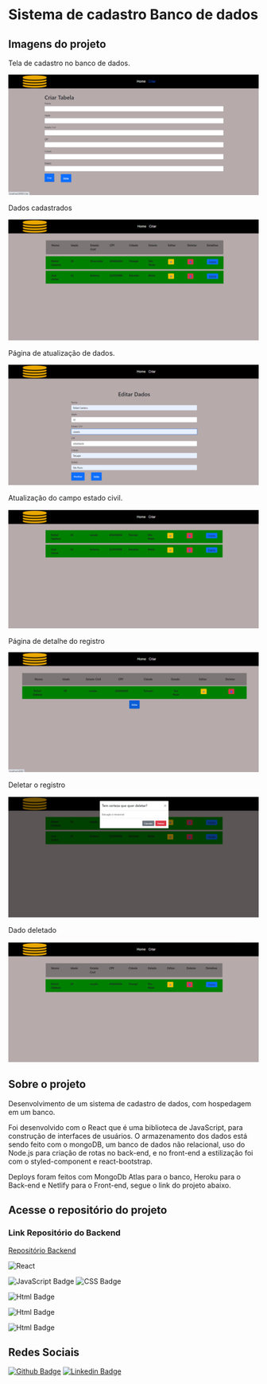 # Sistema de cadastro Banco de dados

## Imagens do projeto

Tela de cadastro no banco de dados.

![foto pagina de criação dos dados](https://github.com/jfilinho/cadastro-dados-front/blob/main/tela.png)

Dados cadastrados

![foto pagina de cadastro realizados](https://github.com/jfilinho/cadastro-dados-front/blob/main/tela2.png)

Página de atualização de dados.

![foto página de edição](https://github.com/jfilinho/cadastro-dados-front/blob/main/tela3.png)

Atualização do campo estado civil.

![foto dado atualizado](<https://github.com/jfilinho/cadastro-dados-front/blob/main/tela4%20(3).png>)

Página de detalhe do registro

![foto página de detalhe](https://github.com/jfilinho/cadastro-dados-front/blob/main/tela5.png)

Deletar o registro

![foto deletar registro](https://github.com/jfilinho/cadastro-dados-front/blob/main/tela7.png)

Dado deletado

![foto dado deletado](https://github.com/jfilinho/cadastro-dados-front/blob/main/tela8.png)

## Sobre o projeto

Desenvolvimento de um sistema de cadastro de dados, com hospedagem em um banco.

Foi desenvolvido com o React que é uma biblioteca de JavaScript, para construção de interfaces de usuários. O armazenamento dos dados está sendo feito com o mongoDB, um banco de dados não relacional, uso do Node.js para criação de rotas no back-end, e no front-end a estilização foi com o styled-component e react-bootstrap.

Deploys foram feitos com MongoDb Atlas para o banco, Heroku para o Back-end e Netlify para o Front-end, segue o link do projeto abaixo.

## Acesse o repositório do projeto

### Link Repositório do Backend

[Repositório Backend](https://github.com/jfilinho/cadastro-dados-back)

![React](https://camo.githubusercontent.com/4e4a3b5c3e9c00501ec866e2f2466c5a6032f838aca5f2cf3b14450e39e8a2f0/68747470733a2f2f696d672e736869656c64732e696f2f62616467652f72656163742532302d2532333230323332612e7376673f267374796c653d666f722d7468652d6261646765266c6f676f3d7265616374266c6f676f436f6c6f723d253233363144414642)

![JavaScript Badge](https://img.shields.io/badge/JavaScript-F7DF1E?style=for-the-badge&logo=javascript&logoColor=black) ![CSS Badge](https://img.shields.io/badge/CSS3-1572B6?style=for-the-badge&logo=css3&logoColor=white)

![Html Badge](https://img.shields.io/badge/Node.js-43853D?style=for-the-badge&logo=node.js&logoColor=white)

![Html Badge](https://img.shields.io/badge/MongoDB-4EA94B?style=for-the-badge&logo=mongodb&logoColor=white)

![Html Badge](https://img.shields.io/badge/Express.js-404D59?style=for-the-badge)

## Redes Sociais

[![Github Badge](<https://img.shields.io/badge/-Github-000?style=flat-square&logo=Github&logoColor=white&link=https://github.com/jfilinho(https://github.com/jfilinho)>)](https://github.com/jfilinho) [![Linkedin Badge](<https://img.shields.io/badge/-LinkedIn-blue?style=flat-square&logo=Linkedin&logoColor=white&link=[https://www.linkedin.com/in/jo%C3%A3o-filho-souza-silva-734773165/](https://www.linkedin.com/in/jo%C3%A3o-filho-souza-silva-734773165/)>)](https://www.linkedin.com/in/jo%C3%A3o-filho-souza-silva-734773165/)
